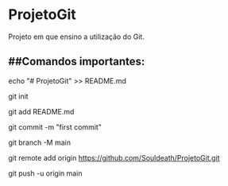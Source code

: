 # ProjetoGit
Projeto em que ensino a utilização do Git.

##**Comandos importantes:**
--
echo "# ProjetoGit" >> README.md

git init

git add README.md

git commit -m "first commit"

git branch -M main

git remote add origin https://github.com/Souldeath/ProjetoGit.git

git push -u origin main
